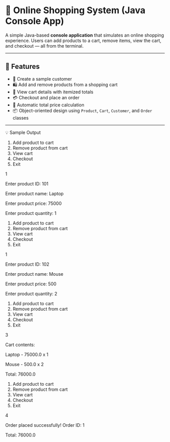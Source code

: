 # 🛒 Online Shopping System (Java Console App)

A simple Java-based **console application** that simulates an online shopping experience. Users can add products to a cart, remove items, view the cart, and checkout — all from the terminal.

---

## 📌 Features

- 👤 Create a sample customer
- 🛍️ Add and remove products from a shopping cart
- 🧾 View cart details with itemized totals
- 💳 Checkout and place an order
- 🧮 Automatic total price calculation
- 📦 Object-oriented design using `Product`, `Cart`, `Customer`, and `Order` classes

---
💡 Sample Output

1. Add product to cart
2. Remove product from cart
3. View cart
4. Checkout
5. Exit

1

Enter product ID:
101

Enter product name:
Laptop

Enter product price:
75000

Enter product quantity:
1

1. Add product to cart
2. Remove product from cart
3. View cart
4. Checkout
5. Exit

1

Enter product ID:
102

Enter product name:
Mouse

Enter product price:
500

Enter product quantity:
2

1. Add product to cart
2. Remove product from cart
3. View cart
4. Checkout
5. Exit

3

Cart contents:

Laptop - 75000.0 x 1

Mouse - 500.0 x 2

Total: 76000.0


1. Add product to cart
2. Remove product from cart
3. View cart
4. Checkout
5. Exit

4

Order placed successfully! Order ID: 1

Total: 76000.0



